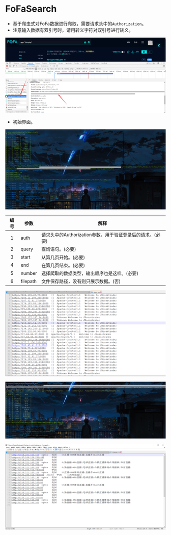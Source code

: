 # FoFaSearch
- 基于爬虫式对FoFa数据进行爬取，需要请求头中的`Authorization`。
- 注意输入数据有双引号时，请用转义字符对双引号进行转义。

![FoFa](./image/1.png)

- 初始界面。

![init](./image/2.png)

| 编号 | 参数     | 解释                                                      |
| :--: | -------- | --------------------------------------------------------- |
|  1   | auth     | 请求头中的Authorization参数，用于验证登录后的请求。(必要) |
|  2   | query    | 查询语句。(必要)                                          |
|  3   | start    | 从第几页开始。(必要)                                      |
|  4   | end      | 在第几页结束。(必要)                                      |
|  5   | number   | 选择爬取的数据类型，输出顺序也是这样。(必要)              |
|  6   | filepath | 文件保存路径，没有则只展示数据。(否)                      |

![3](./image/3.png)

![4](./image/4.png)

![5](./image/5.png)